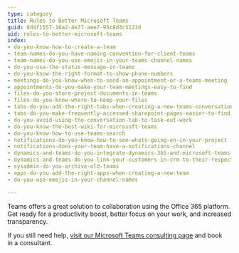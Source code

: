 ```yaml
---
type: category
title: Rules to Better Microsoft Teams
guid: 8d4f1557-16a2-4e77-aee7-95c8d3c5123d
uid: rules-to-better-microsoft-teams
index:
- do-you-know-how-to-create-a-team
- team-names-do-you-have-naming-convention-for-client-teams
- team-names-do-you-use-emojis-in-your-teams-channel-names
- do-you-use-the-status-message-in-teams
- do-you-know-the-right-format-to-show-phone-numbers
- meetings-do-you-know-when-to-send-an-appointment-or-a-teams-meeting
- appointments-do-you-make-your-team-meetings-easy-to-find
- files-do-you-store-project-documents-in-teams
- files-do-you-know-where-to-keep-your-files
- tabs-do-you-add-the-right-tabs-when-creating-a-new-teams-conversation
- tabs-do-you-make-frequently-accessed-sharepoint-pages-easier-to-find
- do-you-avoid-using-the-conversation-tab-to-task-out-work
- do-you-know-the-best-wiki-for-microsoft-teams
- do-you-know-how-to-use-teams-search
- notifications-do-you-know-how-to-see-whats-going-on-in-your-project
- notifications-does-your-team-have-a-notifications-channel
- dynamics-and-teams-do-you-integrate-dynamics-365-and-microsoft-teams
- dynamics-and-teams-do-you-link-your-customers-in-crm-to-their-respective-teams
- sysadmin-do-you-archive-old-teams
- apps-do-you-add-the-right-apps-when-creating-a-new-team
- do-you-use-emojis-in-your-channel-names

---
```

Teams offers a great solution to collaboration using the Office 365 platform. Get ready for a productivity boost, better focus on your work, and increased transparency.

If you still need help, [visit our Microsoft Teams consulting page](https&#58;//www.ssw.com.au/ssw/Consulting/Microsoft-Teams.aspx) and book in a consultant.

